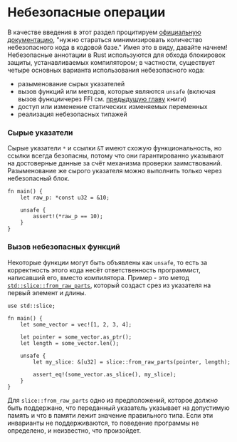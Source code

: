 # Небезопасные операции

В качестве введения в этот раздел процитируем [официальную документацию](https://doc.rust-lang.org/book/ch19-01-unsafe-rust.html),
"нужно стараться минимизировать количество небезопасного кода в кодовой базе." Имея это в виду, давайте начнем! Небезопасные аннотации в Rust используются для обхода блокировок
защиты, устанавливаемых компилятором; в частности, существует четыре основных варианта использования небезопасного кода:

- разыменование сырых указателей
- вызов функций или методов, которые являются `unsafe` (включая вызов функциичерез FFI см. [предыдущую главу](std_misc/ffi.md) книги)
- доступ или изменение статических изменяемых переменных
- реализация небезопасных типажей

### Сырые указатели

Сырые указатели `*` и ссылки `&T` имеют схожую функциональность, но ссылки
всегда безопасны, потому что они гарантированно указывают на достоверные данные за счёт механизма проверки заимствований. Разыменование же сырого указателя можно выполнить только через небезопасный блок.

```rust,editable
fn main() {
    let raw_p: *const u32 = &10;

    unsafe {
        assert!(*raw_p == 10);
    }
}
```

### Вызов небезопасных функций

Некоторые функции могут быть объявлены как `unsafe`, то есть за корректность этого кода несёт ответственность программист, написавший его, вместо компилятора. Пример -
это метод [`std::slice::from_raw_parts`](https://doc.rust-lang.org/std/slice/fn.from_raw_parts.html), который создаст срез из указателя на первый элемент и длины.

```rust,editable
use std::slice;

fn main() {
    let some_vector = vec![1, 2, 3, 4];

    let pointer = some_vector.as_ptr();
    let length = some_vector.len();

    unsafe {
        let my_slice: &[u32] = slice::from_raw_parts(pointer, length);

        assert_eq!(some_vector.as_slice(), my_slice);
    }
}
```

Для `slice::from_raw_parts` одно из предположений, которое *должно* быть поддержано,
что переданный указатель указывает на допустимую память и что в памяти лежит значение правильного типа. Если эти инварианты не поддерживаются, то поведение программы не определено, и неизвестно, что произойдет.
